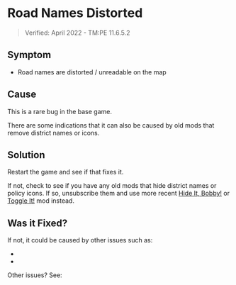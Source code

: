 # Road Names Distorted
> Verified: April 2022 - TM:PE 11.6.5.2

## Symptom

* Road names are distorted / unreadable on the map

## Cause

This is a rare bug in the base game.

There are some indications that it can also be caused by old mods that remove district names or icons.

## Solution

Restart the game and see if that fixes it.

If not, check to see if you have any old mods that hide district names or policy icons. If so, unsubscribe them and use more recent [Hide It, Bobby!](https://steamcommunity.com/sharedfiles/filedetails/?id=2513657277) or [Toggle It!](https://steamcommunity.com/sharedfiles/filedetails/?id=1764637396) mod instead.

## Was it Fixed?

If not, it could be caused by other issues such as:

* [](Clicking-button-makes-text-dissapear.md)
* [](Interface-text-missing.md)

Other issues? See: [](Troubleshooting.md)